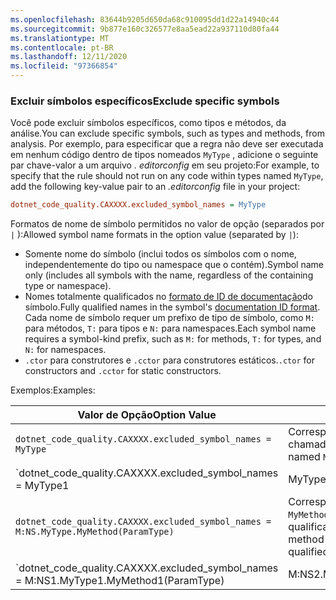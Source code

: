 ```yaml
---
ms.openlocfilehash: 83644b9205d650da68c910095dd1d22a14940c44
ms.sourcegitcommit: 9b877e160c326577e8aa5ead22a937110d80fa44
ms.translationtype: MT
ms.contentlocale: pt-BR
ms.lasthandoff: 12/11/2020
ms.locfileid: "97366854"
---
```

### <a name="exclude-specific-symbols"></a><span data-ttu-id="1198a-101">Excluir símbolos específicos</span><span class="sxs-lookup"><span data-stu-id="1198a-101">Exclude specific symbols</span></span>

<span data-ttu-id="1198a-102">Você pode excluir símbolos específicos, como tipos e métodos, da análise.</span><span class="sxs-lookup"><span data-stu-id="1198a-102">You can exclude specific symbols, such as types and methods, from analysis.</span></span> <span data-ttu-id="1198a-103">Por exemplo, para especificar que a regra não deve ser executada em nenhum código dentro de tipos nomeados `MyType` , adicione o seguinte par chave-valor a um arquivo *. editorconfig* em seu projeto:</span><span class="sxs-lookup"><span data-stu-id="1198a-103">For example, to specify that the rule should not run on any code within types named `MyType`, add the following key-value pair to an *.editorconfig* file in your project:</span></span>

```ini
dotnet_code_quality.CAXXXX.excluded_symbol_names = MyType
```

<span data-ttu-id="1198a-104">Formatos de nome de símbolo permitidos no valor de opção (separados por `|` ):</span><span class="sxs-lookup"><span data-stu-id="1198a-104">Allowed symbol name formats in the option value (separated by `|`):</span></span>

- <span data-ttu-id="1198a-105">Somente nome do símbolo (inclui todos os símbolos com o nome, independentemente do tipo ou namespace que o contém).</span><span class="sxs-lookup"><span data-stu-id="1198a-105">Symbol name only (includes all symbols with the name, regardless of the containing type or namespace).</span></span>
- <span data-ttu-id="1198a-106">Nomes totalmente qualificados no [formato de ID de documentação](../../docs/csharp/programming-guide/xmldoc/processing-the-xml-file.md#id-strings)do símbolo.</span><span class="sxs-lookup"><span data-stu-id="1198a-106">Fully qualified names in the symbol's [documentation ID format](../../docs/csharp/programming-guide/xmldoc/processing-the-xml-file.md#id-strings).</span></span> <span data-ttu-id="1198a-107">Cada nome de símbolo requer um prefixo de tipo de símbolo, como `M:` para métodos, `T:` para tipos e `N:` para namespaces.</span><span class="sxs-lookup"><span data-stu-id="1198a-107">Each symbol name requires a symbol-kind prefix, such as `M:` for methods, `T:` for types, and `N:` for namespaces.</span></span>
- <span data-ttu-id="1198a-108">`.ctor` para construtores e `.cctor` para construtores estáticos.</span><span class="sxs-lookup"><span data-stu-id="1198a-108">`.ctor` for constructors and `.cctor` for static constructors.</span></span>

<span data-ttu-id="1198a-109">Exemplos:</span><span class="sxs-lookup"><span data-stu-id="1198a-109">Examples:</span></span>

| <span data-ttu-id="1198a-110">Valor de Opção</span><span class="sxs-lookup"><span data-stu-id="1198a-110">Option Value</span></span> | <span data-ttu-id="1198a-111">Resumo</span><span class="sxs-lookup"><span data-stu-id="1198a-111">Summary</span></span> |
| --- | --- |
|`dotnet_code_quality.CAXXXX.excluded_symbol_names = MyType` | <span data-ttu-id="1198a-112">Corresponde a todos os símbolos chamados `MyType` .</span><span class="sxs-lookup"><span data-stu-id="1198a-112">Matches all symbols named `MyType`.</span></span> |
|`dotnet_code_quality.CAXXXX.excluded_symbol_names = MyType1|MyType2` | <span data-ttu-id="1198a-113">Corresponde a todos os símbolos nomeados `MyType1` ou `MyType2` .</span><span class="sxs-lookup"><span data-stu-id="1198a-113">Matches all symbols named either `MyType1` or `MyType2`.</span></span> |
|`dotnet_code_quality.CAXXXX.excluded_symbol_names = M:NS.MyType.MyMethod(ParamType)` | <span data-ttu-id="1198a-114">Corresponde ao método específico `MyMethod` com a assinatura totalmente qualificada especificada.</span><span class="sxs-lookup"><span data-stu-id="1198a-114">Matches specific method `MyMethod` with the specified fully qualified signature.</span></span> |
|`dotnet_code_quality.CAXXXX.excluded_symbol_names = M:NS1.MyType1.MyMethod1(ParamType)|M:NS2.MyType2.MyMethod2(ParamType)` | <span data-ttu-id="1198a-115">O corresponde a métodos específicos `MyMethod1` e `MyMethod2` com as respectivas assinaturas totalmente qualificadas.</span><span class="sxs-lookup"><span data-stu-id="1198a-115">Matches specific methods `MyMethod1` and `MyMethod2` with the respective fully qualified signatures.</span></span> |

